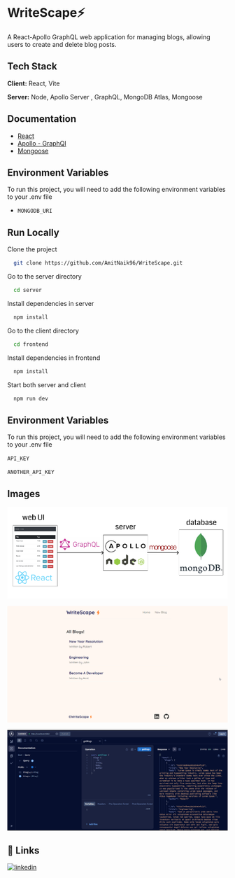
# WriteScape⚡

A React-Apollo GraphQL web application for managing blogs, allowing users to create and delete blog posts.


## Tech Stack
 
**Client:** React, Vite

**Server:** Node, Apollo Server , GraphQL, MongoDB Atlas, Mongoose
    
## Documentation

- [React](https://react.dev/)
- [Apollo - GraphQl](https://www.apollographql.com/docs/)
- [Mongoose](https://mongoosejs.com/docs/)
## Environment Variables

To run this project, you will need to add the following environment variables to your .env file

- `MONGODB_URI`
## Run Locally

Clone the project

```bash
  git clone https://github.com/AmitNaik96/WriteScape.git
```

Go to the server directory

```bash
  cd server
```

Install dependencies in server

```bash
  npm install
```

Go to the client directory

```bash
  cd frontend
```

Install dependencies in frontend

```bash
  npm install
```


Start both server and client

```bash
  npm run dev
```
## Environment Variables

To run this project, you will need to add the following environment variables to your .env file

`API_KEY`

`ANOTHER_API_KEY`


## Images

![Working](https://github.com/AmitNaik96/WriteScape/blob/main/architecture.png)

![Project](https://github.com/AmitNaik96/WriteScape/blob/main/demo.png)

![GraphQL](https://github.com/AmitNaik96/WriteScape/blob/main/graphQL.png)



## 🔗 Links

[![linkedin](https://img.shields.io/badge/linkedin-0A66C2?style=for-the-badge&logo=linkedin&logoColor=white)](https://www.linkedin.com/in/amit-naik-79295028a/)


